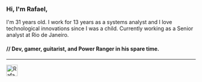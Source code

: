 ### Hi, I'm Rafael,
I'm 31 years old. I work for 13 years as a systems analyst and I love technological innovations since I was a child.
Currently working as a Senior analyst at Rio de Janeiro.
#### // Dev, gamer, guitarist, and Power Ranger in his spare time.
---
<a href="https://dev.to/rafaelbarbadev">
  <img src="https://d2fltix0v2e0sb.cloudfront.net/dev-badge.svg" alt="Rafael Oliveira's DEV Profile" height="30" width="30">
</a>

<!--
**rafaelbarbadev/rafaelbarbadev** is a ✨ _special_ ✨ repository because its `README.md` (this file) appears on your GitHub profile.

Here are some ideas to get you started:

- 🔭 I’m currently working on ...
- 🌱 I’m currently learning ...
- 👯 I’m looking to collaborate on ...
- 🤔 I’m looking for help with ...
- 💬 Ask me about ...
- 📫 How to reach me: ...
- 😄 Pronouns: ...
- ⚡ Fun fact: ...
-->
